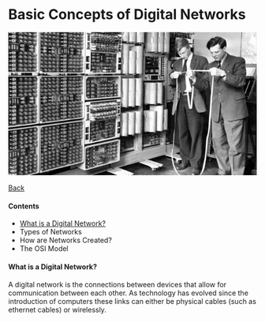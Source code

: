 # Basic Concepts of Digital Networks
<p align="center"><img src="old_comp2.jpg" height="" width=""></p>

[Back](README.md)

#### Contents
* [What is a Digital Network?](####What-is-a-Digital-Network)
* Types of Networks
* How are Networks Created?
* The OSI Model


#### What is a Digital Network?
A digital network is the connections between devices that allow for communication between each other. As technology has evolved since the introduction of computers these links can either be physical cables (such as ethernet cables) or wirelessly.
